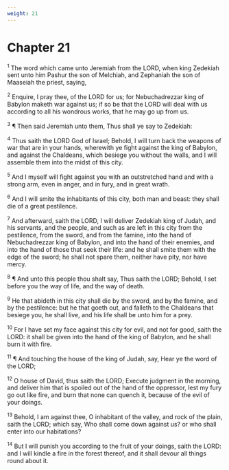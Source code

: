 ```yaml
---
weight: 21
---
```


# Chapter 21

<sup>1</sup> The word which came unto Jeremiah from the LORD, when king Zedekiah sent unto him Pashur the son of Melchiah, and Zephaniah the son of Maaseiah the priest, saying, 

<sup>2</sup> Enquire, I pray thee, of the LORD for us; for Nebuchadrezzar king of Babylon maketh war against us; if so be that the LORD will deal with us according to all his wondrous works, that he may go up from us. 

<sup>3</sup> ¶ Then said Jeremiah unto them, Thus shall ye say to Zedekiah: 

<sup>4</sup> Thus saith the LORD God of Israel; Behold, I will turn back the weapons of war that are in your hands, wherewith ye fight against the king of Babylon, and against the Chaldeans, which besiege you without the walls, and I will assemble them into the midst of this city. 

<sup>5</sup> And I myself will fight against you with an outstretched hand and with a strong arm, even in anger, and in fury, and in great wrath. 

<sup>6</sup> And I will smite the inhabitants of this city, both man and beast: they shall die of a great pestilence. 

<sup>7</sup> And afterward, saith the LORD, I will deliver Zedekiah king of Judah, and his servants, and the people, and such as are left in this city from the pestilence, from the sword, and from the famine, into the hand of Nebuchadrezzar king of Babylon, and into the hand of their enemies, and into the hand of those that seek their life: and he shall smite them with the edge of the sword; he shall not spare them, neither have pity, nor have mercy. 

<sup>8</sup> ¶ And unto this people thou shalt say, Thus saith the LORD; Behold, I set before you the way of life, and the way of death. 

<sup>9</sup> He that abideth in this city shall die by the sword, and by the famine, and by the pestilence: but he that goeth out, and falleth to the Chaldeans that besiege you, he shall live, and his life shall be unto him for a prey. 

<sup>10</sup> For I have set my face against this city for evil, and not for good, saith the LORD: it shall be given into the hand of the king of Babylon, and he shall burn it with fire. 

<sup>11</sup> ¶ And touching the house of the king of Judah, say, Hear ye the word of the LORD; 

<sup>12</sup> O house of David, thus saith the LORD; Execute judgment in the morning, and deliver him that is spoiled out of the hand of the oppressor, lest my fury go out like fire, and burn that none can quench it, because of the evil of your doings. 

<sup>13</sup> Behold, I am against thee, O inhabitant of the valley, and rock of the plain, saith the LORD; which say, Who shall come down against us? or who shall enter into our habitations? 

<sup>14</sup> But I will punish you according to the fruit of your doings, saith the LORD: and I will kindle a fire in the forest thereof, and it shall devour all things round about it. 


